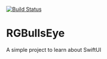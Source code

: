  <a href="https://github.com/wibosco/RGBullsEye/workflows/Build/badge.svg"><img alt="Build Status" src="https://github.com/wibosco/RGBullsEye/workflows/Build/badge.svg"></a>

# RGBullsEye
A simple project to learn about SwiftUI
